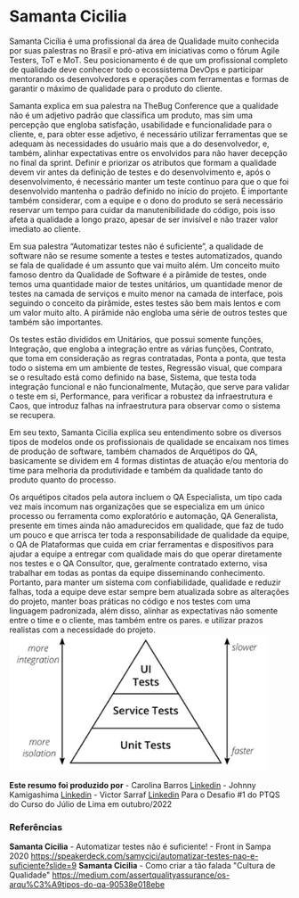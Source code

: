 # Samanta Cicilia 
Samanta Cicília é uma profissional da área de Qualidade muito conhecida por suas palestras no Brasil e pró-ativa em iniciativas como o fórum Agile Testers, ToT e MoT. Seu posicionamento é de que um profissional completo de qualidade deve conhecer todo o ecossistema DevOps e participar mentorando os desenvolvedores e operações com ferramentas e formas de garantir o máximo de qualidade para o produto do cliente.

Samanta explica em sua palestra na TheBug Conference que a qualidade não é um adjetivo padrão que classifica um produto, mas sim uma percepção que engloba satisfação, usabilidade e funcionalidade para o cliente, e, para obter esse adjetivo, é necessário utilizar ferramentas que se adequam às necessidades do usuário mais que a do desenvolvedor, e, também, alinhar expectativas entre os envolvidos para não haver decepção no final da sprint.
Definir e priorizar os atributos que formam a qualidade devem vir antes da definição de testes e do desenvolvimento e, após o desenvolvimento, é necessário manter um teste contínuo para que o que foi desenvolvido mantenha o padrão definido no início do projeto. É importante também considerar, com a equipe e o dono do produto se será necessário reservar um tempo para cuidar da manutenibilidade do código, pois isso afeta a qualidade a longo prazo, apesar de ser invisível e não trazer valor imediato ao cliente.

Em sua palestra “Automatizar testes não é suficiente”, a qualidade de software não se resume somente a testes e testes automatizados, quando se fala de qualidade é um assunto que vai muito além. Um conceito muito famoso dentro da Qualidade de Software é a pirâmide de testes, onde temos uma quantidade maior de testes unitários, um quantidade menor de testes na camada de serviços e muito menor na camada de interface, pois seguindo o conceito da pirâmide, estes testes são bem mais lentos e com um valor muito alto. A pirâmide não engloba uma série de outros testes que também são importantes.

Os testes estão divididos em Unitários, que possui somente funções, Integração, que engloba a integração entre as várias funções, Contrato, que toma em consideração as regras contratadas, Ponta a ponta, que testa todo o sistema em um ambiente de testes, Regressão visual, que compara se o resultado está como definido na base, Sistema, que testa toda integração funcional e não funcionalmente, Mutação, que serve para validar o teste em si, Performance, para verificar a robustez da infraestrutura e Caos, que introduz falhas na infraestrutura para observar como o sistema se recupera.

Em seu texto, Samanta Cicilia explica seu entendimento sobre os diversos tipos de modelos onde os profissionais de qualidade se encaixam nos times de produção de software, também chamados de Arquétipos do QA, basicamente se dividem em 4 formas distintas de atuação e/ou mentoria do time para melhoria da produtividade e também da qualidade tanto do produto quanto do processo.

Os arquétipos citados pela autora incluem o QA Especialista, um tipo cada vez mais incomum nas organizações que se especializa em um único processo ou ferramenta como exploratório e automação, QA Generalista, presente em times ainda não amadurecidos em qualidade, que faz de tudo um pouco e que arrisca ter toda a responsabilidade de qualidade da equipe, o QA de Plataformas que cuida em criar ferramentas e dispositivos para ajudar a equipe a entregar com qualidade mais do que operar diretamente nos testes e o QA Consultor, que, geralmente contratado externo, visa trabalhar em todas as pontas da equipe disseminando conhecimento.
Portanto, para manter um sistema com confiabilidade, qualidade e reduzir falhas, toda a equipe deve estar sempre bem atualizada sobre as alterações do projeto, manter boas práticas no código e nos testes com uma linguagem padronizada, além disso, alinhar as expectativas não somente entre o time e o cliente, mas também entre os pares. e utilizar prazos realistas com a necessidade do projeto.
![Piramide de testes](SamantaCicilia/Image%20on%202022-11-19%2007.46.46%20PM.jpg "")<!-- {"preview":"true"} -->

**Este resumo foi produzido por** 
	- Carolina Barros [Linkedin](https://www.linkedin.com/in/carolina-barros-03381a1b8/ "")
	- Johnny Kamigashima [Linkedin](https://www.linkedin.com/in/kamigashima/ "")
	- Victor Sarraf [Linkedin](https://www.linkedin.com/in/jo%C3%A3o-victor-sarraf-26330580/ "")
Para o Desafio #1 do PTQS do Curso do Júlio de Lima em outubro/2022

### Referências
**Samanta Cicilia** - Automatizar testes não é suficiente! - Front in Sampa 2020
https://speakerdeck.com/samycici/automatizar-testes-nao-e-suficiente?slide=9
**Samanta Cicilia** - Como criar a tão falada "Cultura de Qualidade"
https://medium.com/assertqualityassurance/os-arqu%C3%A9tipos-do-qa-90538e018ebe
